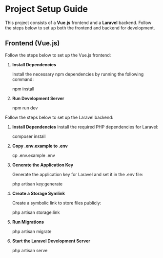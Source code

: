 # Project Setup Guide

This project consists of a **Vue.js** frontend and a **Laravel** backend. Follow the steps below to set up both the frontend and backend for development.

## Frontend (Vue.js)

Follow the steps below to set up the Vue.js frontend:

1. **Install Dependencies**

   Install the necessary npm dependencies by running the following command:

   npm install

2. **Run Development Server**

   npm run dev

Follow the steps below to set up the Laravel backend:

1. **Install Dependencies**
   Install the required PHP dependencies for Laravel:

   composer install

3. **Copy .env.example to .env**

   cp .env.example .env

4. **Generate the Application Key**

   Generate the application key for Laravel and set it in the .env file:

   php artisan key:generate

6. **Create a Storage Symlink**

   Create a symbolic link to store files publicly:

   php artisan storage:link

7. **Run Migrations**

   php artisan migrate

8. **Start the Laravel Development Server**

   php artisan serve
